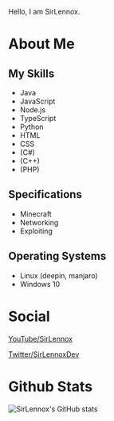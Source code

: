 Hello, I am SirLennox.

# About Me

## My Skills
- Java
- JavaScript
- Node.js
- TypeScript
- Python
- HTML
- CSS
- (C#)
- (C++)
- (PHP)

## Specifications
- Minecraft
- Networking
- Exploiting

## Operating Systems
- Linux (deepin, manjaro)
- Windows 10


# Social

[YouTube/SirLennox](https://youtube.com/channel/UCaohO-Gcx6HKJ2x-ns-T04Q)

[Twitter/SirLennoxDev](https://twitter.com/SirLennoxDev)

# Github Stats

![SirLennox's GitHub stats](https://github-readme-stats.vercel.app/api?username=SirLennox&show_icons=true&theme=radical&title_color=ff006e&text_color=cd63ff&icon_color=ff0087)

